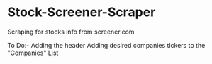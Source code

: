 # Stock-Screener-Scraper
Scraping for stocks info from screener.com

To Do:-
Adding the header
Adding desired companies tickers to the "Companies" List
